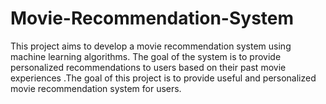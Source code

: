 # Movie-Recommendation-System
This project aims to develop a movie recommendation system using machine  learning algorithms. The goal of the system is to  provide personalized recommendations to users based  on their past movie experiences .The goal of this  project is to provide useful and personalized movie  recommendation system for users.
